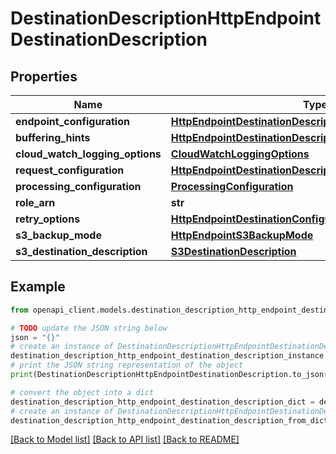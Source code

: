 # DestinationDescriptionHttpEndpointDestinationDescription


## Properties

Name | Type | Description | Notes
------------ | ------------- | ------------- | -------------
**endpoint_configuration** | [**HttpEndpointDestinationDescriptionEndpointConfiguration**](HttpEndpointDestinationDescriptionEndpointConfiguration.md) |  | [optional] 
**buffering_hints** | [**HttpEndpointDestinationDescriptionBufferingHints**](HttpEndpointDestinationDescriptionBufferingHints.md) |  | [optional] 
**cloud_watch_logging_options** | [**CloudWatchLoggingOptions**](CloudWatchLoggingOptions.md) |  | [optional] 
**request_configuration** | [**HttpEndpointDestinationDescriptionRequestConfiguration**](HttpEndpointDestinationDescriptionRequestConfiguration.md) |  | [optional] 
**processing_configuration** | [**ProcessingConfiguration**](ProcessingConfiguration.md) |  | [optional] 
**role_arn** | **str** |  | [optional] 
**retry_options** | [**HttpEndpointDestinationConfigurationRetryOptions**](HttpEndpointDestinationConfigurationRetryOptions.md) |  | [optional] 
**s3_backup_mode** | [**HttpEndpointS3BackupMode**](HttpEndpointS3BackupMode.md) |  | [optional] 
**s3_destination_description** | [**S3DestinationDescription**](S3DestinationDescription.md) |  | [optional] 

## Example

```python
from openapi_client.models.destination_description_http_endpoint_destination_description import DestinationDescriptionHttpEndpointDestinationDescription

# TODO update the JSON string below
json = "{}"
# create an instance of DestinationDescriptionHttpEndpointDestinationDescription from a JSON string
destination_description_http_endpoint_destination_description_instance = DestinationDescriptionHttpEndpointDestinationDescription.from_json(json)
# print the JSON string representation of the object
print(DestinationDescriptionHttpEndpointDestinationDescription.to_json())

# convert the object into a dict
destination_description_http_endpoint_destination_description_dict = destination_description_http_endpoint_destination_description_instance.to_dict()
# create an instance of DestinationDescriptionHttpEndpointDestinationDescription from a dict
destination_description_http_endpoint_destination_description_from_dict = DestinationDescriptionHttpEndpointDestinationDescription.from_dict(destination_description_http_endpoint_destination_description_dict)
```
[[Back to Model list]](../README.md#documentation-for-models) [[Back to API list]](../README.md#documentation-for-api-endpoints) [[Back to README]](../README.md)


